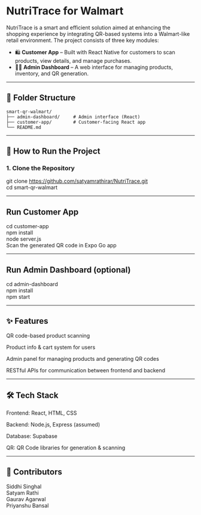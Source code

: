 # NutriTrace for Walmart

NutriTrace is a smart and efficient solution aimed at enhancing the shopping experience by integrating QR-based systems into a Walmart-like retail environment. The project consists of three key modules:

* 🛍️ **Customer App** – Built with React Native for customers to scan products, view details, and manage purchases.  
* 🧑‍💼 **Admin Dashboard** – A web interface for managing products, inventory, and QR generation.  

---

## 📁 Folder Structure

```
smart-qr-walmart/
├── admin-dashboard/     # Admin interface (React)           
├── customer-app/        # Customer-facing React app
└── README.md
```

---

## 🚀 How to Run the Project

### 1. Clone the Repository
git clone https://github.com/satyamrathirar/NutriTrace.git  
cd smart-qr-walmart

---

## Run Customer App
cd customer-app  
npm install  
node server.js    
Scan the generated QR code in Expo Go app   

---

## Run Admin Dashboard (optional)
cd admin-dashboard  
npm install  
npm start  

---

## ✨ Features
QR code-based product scanning

Product info & cart system for users

Admin panel for managing products and generating QR codes

RESTful APIs for communication between frontend and backend

---

## 🛠️ Tech Stack
Frontend: React, HTML, CSS

Backend: Node.js, Express (assumed)

Database: Supabase  

QR: QR Code libraries for generation & scanning

---

## 👥 Contributors
Siddhi Singhal  
Satyam Rathi  
Gaurav Agarwal  
Priyanshu Bansal  
